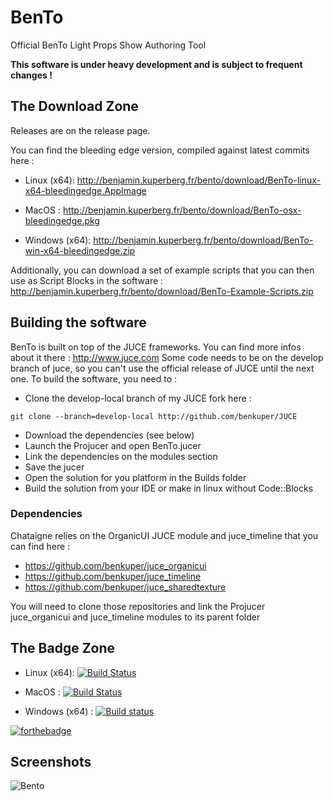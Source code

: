 # BenTo
Official BenTo Light Props Show Authoring Tool

**This software is under heavy development and is subject to frequent changes !**

## The Download Zone

Releases are on the release page.

You can find the bleeding edge version, compiled against latest commits here :

- Linux (x64):  http://benjamin.kuperberg.fr/bento/download/BenTo-linux-x64-bleedingedge.AppImage

- MacOS :  http://benjamin.kuperberg.fr/bento/download/BenTo-osx-bleedingedge.pkg
 
- Windows (x64):  http://benjamin.kuperberg.fr/bento/download/BenTo-win-x64-bleedingedge.zip

Additionally, you can download a set of example scripts that you can then use as Script Blocks in the software : http://benjamin.kuperberg.fr/bento/download/BenTo-Example-Scripts.zip

## Building the software

BenTo is built on top of the JUCE frameworks. You can find more infos about it there : http://www.juce.com
Some code needs to be on the develop branch of juce, so you can't use the official release of JUCE until the next one.
To build the software, you need to :
  - Clone the develop-local branch of my JUCE fork here :
  
  `git clone --branch=develop-local http://github.com/benkuper/JUCE`
  - Download the dependencies (see below)
  - Launch the Projucer and open BenTo.jucer
  - Link the dependencies on the modules section
  - Save the jucer
  - Open the solution for you platform in the Builds folder
  - Build the solution from your IDE or make in linux without Code::Blocks

### Dependencies

  Chataigne relies on the OrganicUI JUCE module and juce_timeline that you can find here :  
  - https://github.com/benkuper/juce_organicui
  - https://github.com/benkuper/juce_timeline
  - https://github.com/benkuper/juce_sharedtexture
  
  You will need to clone those repositories and link the Projucer juce_organicui and juce_timeline modules to its parent folder

## The Badge Zone

- Linux (x64):  [![Build Status](https://travis-matrix-badges.herokuapp.com/repos/benkuper/BenTo/branches/master/2)](https://travis-ci.org/benkuper/BenTo)

- MacOS : [![Build Status](https://travis-matrix-badges.herokuapp.com/repos/benkuper/BenTo/branches/master/1)](https://travis-ci.org/benkuper/BenTo)

- Windows (x64) : [![Build status](https://ci.appveyor.com/api/projects/status/r85kfdu2bv4ljxng?svg=true)](https://ci.appveyor.com/project/benkuper/bento)

[![forthebadge](http://forthebadge.com/images/badges/gluten-free.svg)](http://forthebadge.com)

## Screenshots

![Bento](http://benjamin.kuperberg.fr/download/bento.png)
